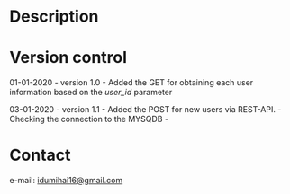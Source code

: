 # Description

# Version control 

01-01-2020 - version 1.0 - Added the GET for obtaining each user information based on the *user_id* parameter

03-01-2020 - version 1.1 - Added the POST for new users via REST-API.
                         - Checking the connection to the MYSQDB
                         - 


# Contact
e-mail: idumihai16@gmail.com
